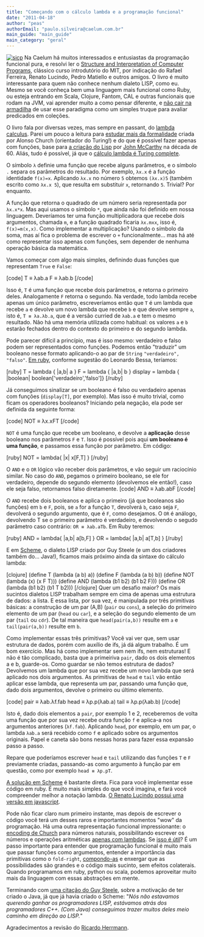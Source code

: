 ```yaml
---
title: "Começando com o cálculo lambda e a programação funcional"
date: "2011-04-18"
author: "peas"
authorEmail: "paulo.silveira@caelum.com.br"
main_guide: "main_guide"
main_category: "geral"
---
```


[![](https://blog.caelum.com.br/wp-content/uploads/2011/04/sicp-207x300.jpg "sicp")](https://blog.caelum.com.br/wp-content/uploads/2011/04/sicp.jpg) Na Caelum há muitos interessados e entusiastas da programação funcional pura, e resolvi ler o [Structure and Interpretation of Computer Programs](http://mitpress.mit.edu/sicp/), clássico curso introdutório do MIT, por indicação do Rafael Ferreira, Renato Lucindo, Pedro Matiello e outros amigos. O livro é muito interessante para quem não conhece nenhum dialeto LISP, como eu. Mesmo se você conheça bem uma linguagem mais funcional como Ruby, ou esteja entrando em Scala, Clojure, Fantom, CAL e outras funcionais que rodam na JVM, vai aprender muito a como pensar diferente, e [não cair na armadilha](https://blog.caelum.com.br/modelando-as-classes-do-fj-16-em-scala/) de usar esse paradigma como um simples truque para avaliar predicados em coleções.

O livro fala por diversas vezes, mas sempre en passant, do [lambda calculus](http://en.wikipedia.org/wiki/Lambda_calculus). Parei um pouco a leitura para [estudar mais da formalidade](http://www.inf.fu-berlin.de/lehre/WS03/alpi/lambda.pdf) criada por Alonso Church (orientador do Turing!) e do que é possível fazer apenas com funções, base para [a criação do Lisp](http://www-formal.stanford.edu/jmc/recursive.html) por [John McCarthy](http://www-formal.stanford.edu/jmc/) na década de 60. Aliás, tudo é possível, já que o [cálculo lambda é Turing complete](http://en.wikipedia.org/wiki/Turing_completeness).

O símbolo `λ` definie uma função que recebe alguns parâmetros, e o símbolo `.` separa os parâmetros do resultado. Por exemplo, `λx.x` é a função identidade `f(x)=x`. Aplicando `λx.x` no número `5` obtemos `(λx.x)5` (também escrito como `λx.x 5`), que resulta em substituir `x`, retornando `5`. Trivial? Por enquanto.

A função que retorna o quadrado de um número seria representada por `λx.x*x`. Mas aqui usamos o símbolo `*`, que ainda não foi definido em nossa linguagem. Deveríamos ter uma função multiplicadora que recebe dois argumentos, chamada `m`, e a função quadrado ficaria `λx.mxx`, isso é, `f(x)=m(x,x)`. Como implementar a multiplicação? Usando o símbolo da soma, mas aí fica o problema de escrever o `+` funcionalmente... mas há até como representar isso apenas com funções, sem depender de nenhuma operação básica da matemática.

Vamos começar com algo mais simples, definindo duas funções que representam `True` e `False`:

\[code\] T ≡ λab.a F ≡ λab.b \[/code\]

Isso é, `T` é uma função que recebe dois parâmetros, e retorna o primeiro deles. Analogamente `F` retorna o segundo. Na verdade, todo lambda recebe apenas um único parâmetro, escreveríamos então que `T` é um lambda que recebe `a` e devolve um novo lambda que recebe `b` e que devolve sempre `a`, isto é, `T ≡ λa.λb.a`, que é a versão curried de `λab.a` e tem o mesmo resultado. Não há uma memória utilizada como habitual: os valores `a` e `b` estarão fechados dentro do contexto do primeiro e do segundo lambda.

Pode parecer difícil a princípio, mas é isso mesmo: verdadeiro e falso podem ser representados como funções. Podemos então "traduzir" um booleano nesse formato aplicando-o ao par de `String` `"verdadeiro", "falso"`. [Em ruby](https://gist.github.com/673304), conforme sugestão do Leonardo Bessa, teríamos:

\[ruby\] T = lambda { |a,b| a } F = lambda { |a,b| b } display = lambda { |boolean| boolean\['verdadeiro','falso'\]} \[/ruby\]

Já conseguimos sinalizar se um booleano é falso ou verdadeiro apenas com funções (`display[T]`, por exemplo). Mas isso é muito trivial, como ficam os operadores booleanos? Iniciando pela negação, ela pode ser definida da seguinte forma:

\[code\] NOT ≡ λx.xFT \[/code\]

`NOT` é uma função que recebe um booleano, e devolve a **aplicação** desse booleano nos parâmetros `F` e `T`. Isso é possível pois aqui **um booleano é uma função**, e passamos essa função por parâmetro. Em código:

\[ruby\] NOT = lambda{ |x| x\[F,T\] } \[/ruby\]

O `AND` e o `OR` lógico vão receber dois parâmetros, e vão seguir um raciocínio similar. No caso do `AND`, pegamos o primeiro booleano, se ele for verdadeiro, depende do segundo elemento (devolvemos ele então!), caso ele seja falso, retornamos falso diretamente. \[code\] AND ≡ λab.abF \[/code\]

O `AND` recebe dois booleanos e aplica o primeiro (já que booleanos são funções) em `b` e `F`, pois, se `a` for a função `T`, devolverá `b`, caso seja `F`, devolverá o segundo argumento, que é `F`, como desejamos. O `OR` é análogo, devolvendo T se o primeiro parâmetro é verdadeiro, e devolvendo o segudo parâmetro caso contrário: `OR ≡ λab.aTb`. Em Ruby teremos:

\[ruby\] AND = lambda{ |a,b| a\[b,F\] } OR = lambda{ |a,b| a\[T,b\] } \[/ruby\]

E em [Scheme](http://racket-lang.org/), o dialeto LISP criado por Guy Steele (e um dos criadores também do... Java!), ficamos mais próximo ainda da sintaxe do cálculo lambda:

\[clojure\] (define T (lambda (a b) a)) (define F (lambda (a b) b)) (define NOT (lambda (x) (x F T))) (define AND (lambda (b1 b2) (b1 b2 F))) (define OR (lambda (b1 b2) (b1 T b2))) \[/clojure\] Quer um desafio maior? Os mais sucintos dialetos LISP trabalham sempre em cima de apenas uma estrutura de dados: a lista. E essa lista, por sua vez, é manipulada por três primitivas básicas: a construção de um par (A,B) (`pair` ou `cons`), a seleção do primeiro elemento de um par (`head` ou `car`), e a seleção do segundo elemento de um par (`tail` ou `cdr`). De tal maneira que `head(pair(a,b))` resulte em `a` e `tail(pair(a,b))` resulte em `b`.

Como implementar essas três primitivas? Você vai ver que, sem usar estrutura de dados, porém com auxílio de ifs, já dá algum trabalho. É um bom exercício. Mas há como implementar sem nem ifs, nem estruturas! E não é tão complicado, basta que a primeiriva `pair`, dado os dois elementos a e b, guarde-os. Como guardar se não temos estrutura de dados? Devolvemos um lambda que por sua vez recebe um novo lambda que será aplicado nos dois argumentos. As primitivas de `head` e `tail` vão então aplicar esse lambda, que representa um par, passando uma função que, dado dois argumentos, devolve o primeiro ou último elemento.

\[code\] pair ≡ λab.λf.fab head ≡ λp.p(λab.a) tail ≡ λp.p(λab.b) \[/code\]

Isto é, dado dois elementos a `pair`, por exemplo 1 e 2, receberemos de volta uma função que por sua vez recebe outra função `f` e aplica-a nos argumentos anteriores (`λf.fab`). Aplicando `head`, por exemplo, em um par, o lambda `λab.a` será recebido como `f` e aplicado sobre os argumentos originais. Papel e caneta são bons nessas horas para fazer essa expansão passo a passo.

Repare que poderíamos escrever `head` e `tail` utilizando das funções `T` e `F` previamente criadas, passando-as como argumento à função par em questão, como por exemplo `head ≡ λp.pT`.

[A solução em Scheme](https://github.com/peas/sicp/blob/master/src/lambda-listas.sch) é bastante direta. Fica para você implementar esse código em ruby. É muito mais simples do que você imagina, e fará você compreender melhor a notação lambda. [O Renato Lucindo possui uma versão em javascript](http://blog.lucindo.com.br/2007/08/06/lambda-the-ultime-glue/).

Pode não ficar claro num primeiro instante, mas depois de escrever o código você terá um desses raros e importantes momentos "wow" da programação. Há uma outra representação funcional impressionante: o [encoding de Church](http://en.wikipedia.org/wiki/Church_numeral) para números naturais, possibilitando escrever os números e operações aritméticas [apenas com lambdas](https://github.com/peas/sicp/blob/master/src/lambda-aritimetica.sch). Se [isso é útil](http://jim-mcbeath.blogspot.com/2009/09/type-safe-builder-in-scala-using-church.html)? É um passo importante para entender que programação funcional é muito mais que passar funções como argumentos, entender a importância das primitivas como o `fold-right`, [compondo-as](https://github.com/peas/sicp/blob/master/src/capitulo2-sequencias.sch) e enxergar que as possibilidades são grandes e o código mais sucinto, sem efeitos colaterais. Quando programamos em ruby, python ou scala, podemos aproveitar muito mais da linguagem com essas abstrações em mente.

Terminando com [uma citação do Guy Steele](http://www.paulgraham.com/quotes.html), sobre a motivação de ter criado o Java, já que já havia criado o Scheme: "_Nós não estavamos querendo ganhar os programadores LISP, estávamos atrás dos programadores C++. (Com Java) conseguimos trazer muitos deles meio caminho em direção ao LISP._"

Agradecimentos a revisão do [Ricardo Herrmann](http://www.ime.usp.br/~herrmann/).
